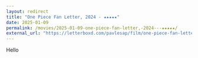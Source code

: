 ```yaml
---
layout: redirect
title: "One Piece Fan Letter, 2024 - ★★★★★"
date: 2025-01-09
permalink: /movies/2025-01-09-one-piece-fan-letter,-2024---★★★★★/
external_url: "https://letterboxd.com/pavlesap/film/one-piece-fan-letter/"
---
```

Hello
